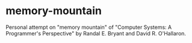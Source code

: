 # memory-mountain
Personal attempt on "memory mountain" of "Computer Systems: A Programmer's Perspective" by Randal E. Bryant and David R. O'Hallaron.
